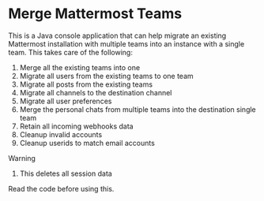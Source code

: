 # Merge Mattermost Teams
This is a Java console application that can help migrate an existing Mattermost installation with multiple teams into an instance with a single team. This takes care of the following:

1. Merge all the existing teams into one
1. Migrate all users from the existing teams to one team
1. Migrate all posts from the existing teams
1. Migrate all channels to the destination channel
1. Migrate all user preferences
1. Merge the personal chats from multiple teams into the destination single team
1. Retain all incoming webhooks data
1. Cleanup invalid accounts
1. Cleanup userids to match email accounts

Warning

1. This deletes all session data

Read the code before using this.
